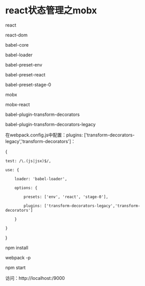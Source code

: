 # react状态管理之mobx


<react>

react

react-dom

<babel>

babel-core

babel-loader

babel-preset-env

babel-preset-react

babel-preset-stage-0

<mobx>

mobx

mobx-react

babel-plugin-transform-decorators

babel-plugin-transform-decorators-legacy

在webpack.config.js中配置：plugins: ['transform-decorators-legacy','transform-decorators']：

{

    test: /\.(js|jsx)$/,
    
    use: {
    
        loader: 'babel-loader',
        
        options: {
        
            presets: ['env', 'react', 'stage-0'],
            
            plugins: ['transform-decorators-legacy','transform-decorators']
            
        }
        
    }
    
}

npm install

webpack -p

npm start

访问：http://localhost:/9000